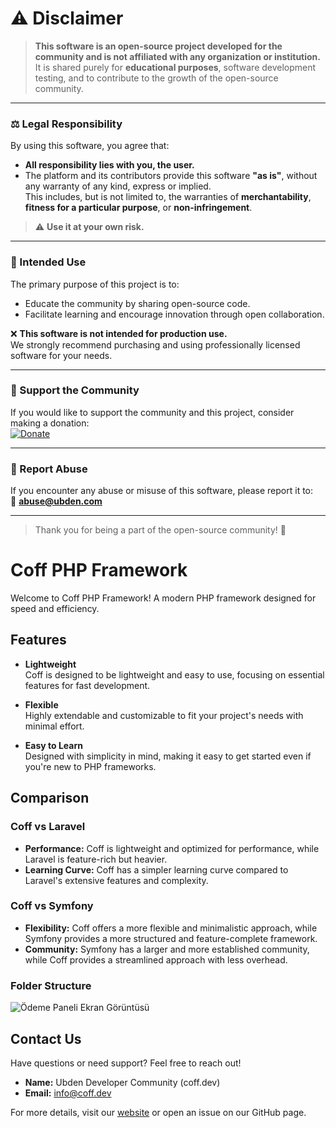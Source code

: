 
# ⚠️ Disclaimer

> **This software is an open-source project developed for the community and is not affiliated with any organization or institution.**  
> It is shared purely for **educational purposes**, software development testing, and to contribute to the growth of the open-source community.

---

### ⚖️ Legal Responsibility
By using this software, you agree that:
- **All responsibility lies with you, the user.**
- The platform and its contributors provide this software **"as is"**, without any warranty of any kind, express or implied.  
  This includes, but is not limited to, the warranties of **merchantability**, **fitness for a particular purpose**, or **non-infringement**.  

> ⚠️ **Use it at your own risk.**

---

### 🎯 Intended Use
The primary purpose of this project is to:
- Educate the community by sharing open-source code.
- Facilitate learning and encourage innovation through open collaboration.

❌ **This software is not intended for production use.**  
We strongly recommend purchasing and using professionally licensed software for your needs.

---

### 🙌 Support the Community
If you would like to support the community and this project, consider making a donation:  
[![Donate](https://img.shields.io/badge/Donate-Click%20Here-orange?style=for-the-badge&logo=paypal)](https://ubd.one/donate)

---

### 🚨 Report Abuse
If you encounter any abuse or misuse of this software, please report it to:  
📧 **[abuse@ubden.com](mailto:abuse@ubden.com)**

---

> Thank you for being a part of the open-source community! 🌟

# Coff PHP Framework

Welcome to Coff PHP Framework! A modern PHP framework designed for speed and efficiency.

## Features

- **Lightweight**  
  Coff is designed to be lightweight and easy to use, focusing on essential features for fast development.

- **Flexible**  
  Highly extendable and customizable to fit your project's needs with minimal effort.

- **Easy to Learn**  
  Designed with simplicity in mind, making it easy to get started even if you're new to PHP frameworks.

## Comparison

### Coff vs Laravel

- **Performance:** Coff is lightweight and optimized for performance, while Laravel is feature-rich but heavier.
- **Learning Curve:** Coff has a simpler learning curve compared to Laravel's extensive features and complexity.

### Coff vs Symfony

- **Flexibility:** Coff offers a more flexible and minimalistic approach, while Symfony provides a more structured and feature-complete framework.
- **Community:** Symfony has a larger and more established community, while Coff provides a streamlined approach with less overhead.

### Folder Structure

![Ödeme Paneli Ekran Görüntüsü](https://coff.dev/yapi.png)

## Contact Us

Have questions or need support? Feel free to reach out!

- **Name:** Ubden Developer Community (coff.dev)
- **Email:** info@coff.dev

For more details, visit our [website](https://coff.dev) or open an issue on our GitHub page.

